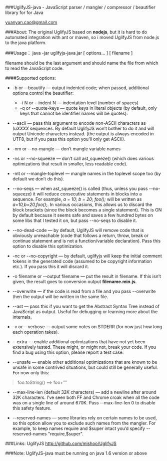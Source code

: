 ###UglifyJS-java - JavaScript parser / mangler / compressor / beautifier library for  for Java

yuanyan.cao@gmail.com

###About:
  The original UglifyJS based on **nodejs**, but  it is hard to do automated integration with ant or maven, so i moved  UglifyJS from node.js to the java platform.

###Usage：
    java -jar uglifyjs-java.jar [ options... ] [ filename ]

  filename should be the last argument and should name the file from which to read the JavaScript code.

####Supported options:

*  -b or --beautify — output indented code; when passed, additional options control the beautifier:
    * -i N or --indent N — indentation level (number of spaces)
    * -q or --quote-keys — quote keys in literal objects (by default, only keys that cannot be identifier names will be quotes).

*  --ascii — pass this argument to encode non-ASCII characters as *\uXXXX* sequences. By default UglifyJS won’t bother to do it and will output Unicode characters instead. (the output is always encoded in UTF8, but if you pass this option you’ll only get ASCII).

*  -nm or --no-mangle — don’t mangle variable names

*  -ns or --no-squeeze — don’t call ast_squeeze() (which does various optimizations that result in smaller, less readable code).

*  -mt or --mangle-toplevel — mangle names in the toplevel scope too (by default we don’t do this).

*  --no-seqs — when ast_squeeze() is called (thus, unless you pass --no-squeeze) it will reduce consecutive statements in blocks into a sequence. For example, *a = 10; b = 20; foo();* will be written as *a=10,b=20,foo();*. In various occasions, this allows us to discard the block brackets (since the block becomes a single statement). This is ON by default because it seems safe and saves a few hundred bytes on some libs that I tested it on, but pass --no-seqs to disable it.

*  --no-dead-code — by default, UglifyJS will remove code that is obviously unreachable (code that follows a return, throw, break or continue statement and is not a function/variable declaration). Pass this option to disable this optimization.

*  -nc or --no-copyright — by default, uglifyjs will keep the initial comment tokens in the generated code (assumed to be copyright information etc.). If you pass this it will discard it.

*  -o filename or --output filename — put the result in filename. If this isn’t given, the result goes to conversion output **filename.min.js**.

*  --overwrite — if the code is read from a file and you pass --overwrite then the output will be written in the same file.

*  --ast — pass this if you want to get the Abstract Syntax Tree instead of JavaScript as output. Useful for debugging or learning more about the internals.

*  -v or --verbose — output some notes on STDERR (for now just how long each operation takes).

*  --extra — enable additional optimizations that have not yet been extensively tested. These might, or might not, break your code. If you find a bug using this option, please report a test case.

*  --unsafe — enable other additional optimizations that are known to be unsafe in some contrived situations, but could still be generally useful. For now only this:
>foo.toString() ==> foo+””

*  --max-line-len (default 32K characters) — add a newline after around 32K characters. I’ve seen both FF and Chrome croak when all the code was on a single line of around 670K. Pass --max-line-len 0 to disable this safety feature.

*   --reserved-names — some libraries rely on certain names to be used, so this option allow you to exclude such names from the mangler. For example, to keep names require and $super intact you’d specify --reserved-names "require,$super". 

###Links: 
  UglifyJS  http://github.com/mishoo/UglifyJS

###Note:
  UglifyJS-java must be running on java 1.6 version or above


